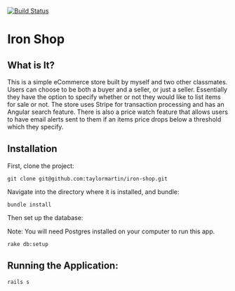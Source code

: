 
[![Build Status](https://travis-ci.org/TIY-iron-shop/iron-shop.png?branch=master)](https://travis-ci.org/TIY-iron-shop/iron-shop)
# Iron Shop

What is It?
---------------

This is a simple eCommerce store built by myself and two other classmates. Users can choose to be both a buyer and a seller, or just a seller. Essentially they have the option to specify whether or not they would like to list items for sale or not. The store uses Stripe for transaction processing and has an Angular search feature. There is also a price watch feature that allows users to have email alerts sent to them if an items price drops below a threshold which they specify.


Installation
----------------
First, clone the project:

```
git clone git@github.com:taylormartin/iron-shop.git
```

Navigate into the directory where it is installed, and bundle:

```
bundle install
```

Then set up the database:

Note: You will need Postgres installed on your computer to run this app.

```
rake db:setup
```

Running the Application:
----------------

```
rails s
```
